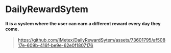 # DailyRewardSytem

#### It is a system where the user can earn a different reward every day they come. 
>
> 
> https://github.com/IMetex/DailyRewardSytem/assets/73601795/af50817e-609b-416f-be9e-62e0f1807176



